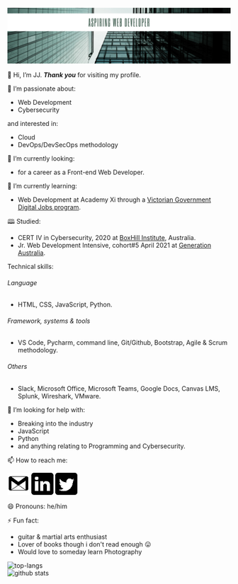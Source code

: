 ![](images/github.png)

👋 Hi, I’m JJ. **_Thank you_** for visiting my profile.

👀 I’m passionate about:
- Web Development
- Cybersecurity

and interested in:
- Cloud 
- DevOps/DevSecOps methodology

🔭 I’m currently looking:
- for a career as a Front-end Web Developer.

🌱 I’m currently learning:
- Web Development at Academy Xi through a [Victorian Government Digital Jobs program](https://djpr.vic.gov.au/digital-jobs).

🕮 Studied:
- CERT IV in Cybersecurity, 2020 at [BoxHill Institute](https://www.boxhill.edu.au/courses/certificate-iv-in-cyber-security-ct416-d/), Australia.
- Jr. Web Development Intensive, cohort#5 April 2021 at [Generation Australia](https://australia.generation.org/programs/become-a-web-developer/).

Technical skills:
###### Language
- HTML, CSS, JavaScript, Python. 
###### Framework, systems & tools
- VS Code, Pycharm, command line, Git/Github, Bootstrap, Agile & Scrum methodology.
###### Others
- Slack, Microsoft Office, Microsoft Teams, Google Docs, Canvas LMS, Splunk, Wireshark, VMware.

🤔 I’m looking for help with:
- Breaking into the industry
- JavaScript
- Python
- and anything relating to Programming and Cybersecurity.

📫 How to reach me:

[![](images/gmail-50x50.png)](mailto:jc@orbsdigital.com)
[![](images/linkedin50x50.png)](https://www.linkedin.com/in/IamJJChang/)
[![](images/twitter50x50.png)](https://twitter.com/IamJJChang)

😄 Pronouns: he/him

⚡ Fun fact:
- guitar & martial arts enthusiast 
- Lover of books though i don't read enough 😛 
- Would love to someday learn Photography

![top-langs](https://github-readme-stats.vercel.app/api/top-langs?username=&show_icons=true&theme=radical)
<br>
![github stats](https://github-readme-stats.vercel.app/api?username=&show_icons=true&theme=radical)


<!---
Jayz-lab/Jayz-lab is a ✨ special ✨ repository because its `README.md` (this file) appears on your GitHub profile.
You can click the Preview link to take a look at your changes.
- 🔭 I’m currently working on …
- 🌱 I’m currently learning …
- 👯 I’m looking to collaborate on …
- 🤔 I’m looking for help with …
- 💬 Ask me about …
- 📫 How to reach me: …
- 😄 Pronouns: …
- ⚡ Fun fact: …
https://sarah-hart-landolt.medium.com/6-easy-steps-to-create-a-beautiful-github-profile-readme-edc7840b2c7
https://www.iconfinder.com/social-media-icons
https://docs.github.com/en/github/writing-on-github/getting-started-with-writing-and-formatting-on-github/basic-writing-and-formatting-syntax

syntax for spacing in filename.png -> ![](images/linkedin%20filename.png) %20
--->
